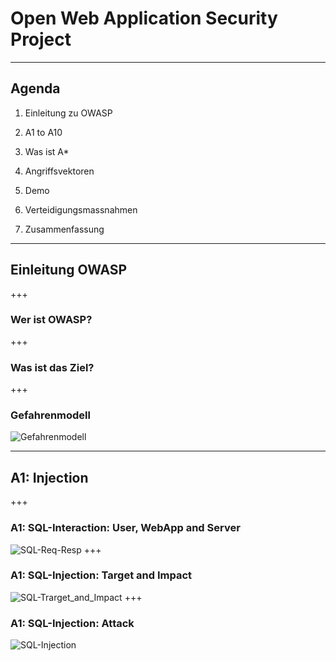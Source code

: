 # Open Web Application Security Project
---
## Agenda
1. Einleitung zu OWASP

2. A1 to A10
  1. Was ist A*
  2. Angriffsvektoren
  3. Demo
  4. Verteidigungsmassnahmen

3. Zusammenfassung
---
## Einleitung OWASP
+++
### Wer ist OWASP?
+++
### Was ist das Ziel?
+++
### Gefahrenmodell
![Gefahrenmodell](/res/PNGs/OWASP_Gefahrenmodell.png)


---
## A1: Injection
+++
### A1: SQL-Interaction: User, WebApp and Server
![SQL-Req-Resp](/res/PNGs/SQL_Req-Resp.png)
+++
### A1: SQL-Injection: Target and Impact
![SQL-Trarget_and_Impact](/res/PNGs/SQL_targets_and_impact_low.png)
+++
### A1: SQL-Injection: Attack
![SQL-Injection](/res/PNGs/SQL_Injection.png)
